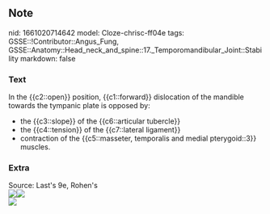 ## Note
nid: 1661020714642
model: Cloze-chrisc-ff04e
tags: GSSE::!Contributor::Angus_Fung, GSSE::Anatomy::Head_neck_and_spine::17._Temporomandibular_Joint::Stability
markdown: false

### Text
In the {{c2::open}} position, {{c1::forward}} dislocation of the
mandible towards the tympanic plate is opposed by:
<div>
  <ul>
    <li>the {{c3::slope}} of the {{c6::articular tubercle}}
    <li>the {{c4::tension}} of the {{c7::lateral ligament}}
    <li>contraction of the {{c5::masseter, temporalis and medial
    pterygoid::3}} muscles.
  </ul>
</div>

### Extra
<div>
  Source: Last's 9e, Rohen's
</div>
<div><img src=
"paste-00bb13911d296b93d5bf1a4241c169c0641ad6cc.jpg"><img src= 
"paste-afe43ce619fa03cf1ef8fca9812973996fd76980.jpg"></div>
<div><img src=
"paste-81f1158d054487cdde42e370726f6e6bdbf24f17.jpg"></div>
